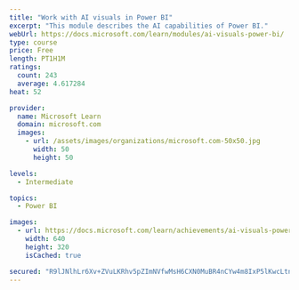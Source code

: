 ```yaml
---
title: "Work with AI visuals in Power BI"
excerpt: "This module describes the AI capabilities of Power BI."
webUrl: https://docs.microsoft.com/learn/modules/ai-visuals-power-bi/
type: course
price: Free
length: PT1H1M
ratings:
  count: 243
  average: 4.617284
heat: 52

provider:
  name: Microsoft Learn
  domain: microsoft.com
  images:
    - url: /assets/images/organizations/microsoft.com-50x50.jpg
      width: 50
      height: 50

levels:
  - Intermediate

topics:
  - Power BI

images:
  - url: https://docs.microsoft.com/learn/achievements/ai-visuals-power-bi-social.png
    width: 640
    height: 320
    isCached: true

secured: "R9lJNlhLr6Xv+ZVuLKRhv5pZImNVfwMsH6CXN0MuBR4nCYw4m8IxP5lKwcLtnju0wgSpobnQc99kLc6nP5hBfDE+eZ8BKAS2fzw5OraWulyIrJyw4vDTRV7P+cp7UtL6joxGY5XdLn1JP4USb2McbxmB9vF/IZ1fdIpSWm6Rt0Cl20WOYYzlzpZbTgFUiIJYIzgA+uTFzSmdrXP8KOkWQYX+yT0MaswuDOYDJXa2NF20821UMqWMq1ORIS3MGIbASonp8rBguf06OoGpbPqDo9jTWpj8/pU2owk6WvrvR+wAOv+EctCBIeuVZk3JaYs9FCasAB9/ApUdI9bR6nOqBqG7v/4fjVkdVI1i4iXjkO1y7CFe109irMa7YKj5Y0ZohF7WZLEY1Na35aOi85lSBVu4FR5iTZRIx8+yDV2Aoug=;CpTRUSYcnq2UNP8z/g9IPw=="
---
```


